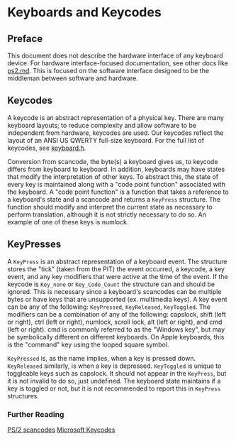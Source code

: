 # Keyboards and Keycodes

## Preface

This document does not describe the hardware interface of any keyboard device. For hardware interface-focused documentation, see other docs like [ps2.md](./ps2.md). This is focused on the software interface designed to be the middleman between software and hardware.

## Keycodes

A keycode is an abstract representation of a physical key. There are many keyboard layouts; to reduce complexity and allow software to be independent from hardware, keycodes are used. Our keycodes reflect the layout of an ANSI US QWERTY full-size keyboard. For the full list of keycodes, see [keyboard.h](../../../src/lib/device/keyboard.h).
  
Conversion from scancode, the byte(s) a keyboard gives us, to keycode differs from keyboard to keyboard. In addition, keyboards may have states that modify the interpretation of other keys. To abstract this, the state of every key is maintained along with a "code point function" associated with the keyboard. A "code point function" is a function that takes a reference to a keyboard's state and a scancode and returns a `KeyPress` structure. The function should modify and interpret the current state as necessary to perform translation, although it is not strictly necessary to do so. An example of one of these keys is numlock.

## KeyPresses

A `KeyPress` is an abstract representation of a keyboard event. The structure stores the "tick" (taken from the PIT) the event occurred, a keycode, a key event, and any key modifiers that were active at the time of the event. If the keycode is `Key_none` or `Key_Code_Count` the structure can and should be ignored. This is necessary since a keyboard's scancodes can be multiple bytes or have keys that are unsupported (ex. multimedia keys). A key event can be any of the following: `KeyPressed`, `KeyReleased`, `KeyToggled`. The modifiers can be a combination of any of the following: capslock, shift (left or right), ctrl (left or right), numlock, scroll lock, alt (left or right), and cmd (left or right). cmd is commonly referred to as the "Windows key", but may be symbolically different on different keyboards. On Apple keyboards, this is the "command" key using the looped square symbol.
  
`KeyPressed` is, as the name implies, when a key is pressed down. `KeyReleased` similarly, is when a key is depressed. `KeyToggled` is unique to toggleable keys such as capslock. It should not appear in the `KeyPress`, but it is not invalid to do so, just undefined. The keyboard state maintains if a key is toggled or not, but it is not recommended to report this in `KeyPress` structures.

### Further Reading

[PS/2 scancodes](https://wiki.osdev.org/PS/2_Keyboard)
[Microsoft Keycodes](https://download.microsoft.com/download/1/6/1/161ba512-40e2-4cc9-843a-923143f3456c/scancode.doc)
